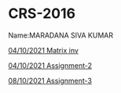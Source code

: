 # CRS-2016

Name:MARADANA SIVA KUMAR

[04/10/2021  Matrix inv](./mat_inv3.c)

[04/10/2021 Assignment-2](./assignment_2.pdf)


[08/10/2021 Assignment-3](./qc_ass_3.pdf)
